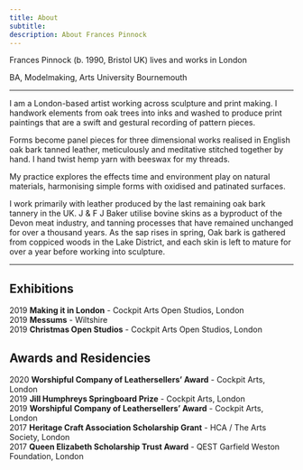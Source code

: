 ```yaml
---
title: About
subtitle: 
description: About Frances Pinnock
---
```


Frances Pinnock (b. 1990, Bristol UK) lives and works in London

BA, Modelmaking, Arts University Bournemouth

<hr />

I am a London-based artist working across sculpture and print making. I handwork elements from oak trees into inks and washed to produce print paintings that are a swift and gestural recording of pattern pieces.
 
Forms become panel pieces for three dimensional works realised in English oak bark tanned leather, meticulously and meditative stitched together by hand. I hand twist hemp yarn with beeswax for my threads.
 
My practice explores the effects time and environment play on natural materials, harmonising simple forms with oxidised and patinated surfaces. 
 
I work primarily with leather produced by the last remaining oak bark tannery in the UK. J & F J Baker utilise bovine skins as a byproduct of the Devon meat industry, and tanning processes that have remained unchanged for over a thousand years. As the sap rises in spring, Oak bark is gathered from coppiced woods in the Lake District, and each skin is left to mature for over a year before working into sculpture.

<hr />

## Exhibitions
2019 **Making it in London** - Cockpit Arts Open Studios, London  
2019 **Messums** - Wiltshire  
2019 **Christmas Open Studios** - Cockpit Arts Open Studios, London  

## Awards and Residencies
2020 **Worshipful Company of Leathersellers’ Award** - Cockpit Arts, London  
2019 **Jill Humphreys Springboard Prize** - Cockpit Arts, London  
2019 **Worshipful Company of Leathersellers’ Award** - Cockpit Arts, London  
2017 **Heritage Craft Association Scholarship Grant** - HCA / The Arts Society, London  
2017 **Queen Elizabeth Scholarship Trust Award** - QEST Garfield Weston Foundation, London  
